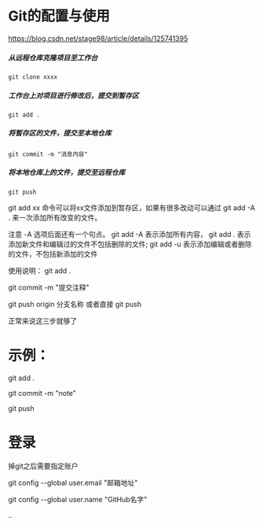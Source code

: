 # Git的配置与使用
https://blog.csdn.net/stage98/article/details/125741395


##### 从远程仓库克隆项目至工作台
```git clone xxxx ```
##### 工作台上对项目进行修改后，提交到暂存区
``` git add . ```
##### 将暂存区的文件，提交至本地仓库
``` git commit -m "消息内容" ```
##### 将本地仓库上的文件，提交至远程仓库
``` git push ```

git add xx 命令可以将xx文件添加到暂存区，如果有很多改动可以通过 git add -A . 来一次添加所有改变的文件。

注意 -A 选项后面还有一个句点。 git add -A 表示添加所有内容， git add . 表示添加新文件和编辑过的文件不包括删除的文件; git add -u 表示添加编辑或者删除的文件，不包括新添加的文件

使用说明：
git add .

git commit -m "提交注释"

git push origin  分支名称
或者直接 git push

正常来说这三步就够了
# 示例：
git add .

git commit -m "note"

git push 

# 登录
掉git之后需要指定账户

git config --global user.email "邮箱地址"

git config --global user.name "GitHub名字"

..